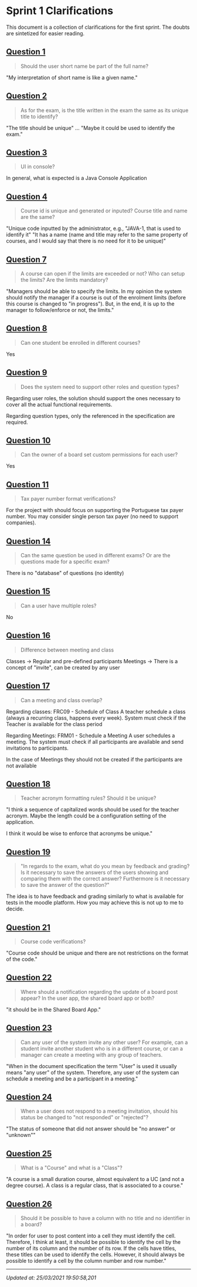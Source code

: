 # Sprint 1 Clarifications

This document is a collection of clarifications for the first sprint. The doubts are sintetized for easier reading.

## [Question 1](https://moodle.isep.ipp.pt/mod/forum/discuss.php?d=21834)

> Should the user short name be part of the full name?

"My interpretation of short name is like a given name."

## [Question 2](https://moodle.isep.ipp.pt/mod/forum/discuss.php?d=21836)

> As for the exam, is the title written in the exam the same as its unique title to identify?

"The title should be unique" ... "Maybe it could be used to identify the exam."

## [Question 3](https://moodle.isep.ipp.pt/mod/forum/discuss.php?d=21837)

> UI in console?

In general, what is expected is a Java Console Application

## [Question 4](https://moodle.isep.ipp.pt/mod/forum/discuss.php?d=21835)

> Course id is unique and generated or inputed? Course title and name are the same?

"Unique code inputted by the administrator, e.g., "JAVA-1, that is used to identify it"
"It has a name (name and title may refer to the same property of courses, and I would say that there is no need for it to be unique)"

## [Question 7](https://moodle.isep.ipp.pt/mod/forum/discuss.php?d=21913)

> A course can open if the limits are exceeded or not? Who can setup the limits? Are the limits mandatory?

"Managers should be able to specify the limits. In my opinion the system should notify the manager if a course is out of the enrolment limits (before this course is changed to "in progress"). But, in the end, it is up to the manager to follow/enforce or not, the limits."

## [Question 8](https://moodle.isep.ipp.pt/mod/forum/discuss.php?d=21922)

> Can one student be enrolled in different courses?

Yes

## [Question 9](https://moodle.isep.ipp.pt/mod/forum/discuss.php?d=21899)

> Does the system need to support other roles and question types?

Regarding user roles, the solution should support the ones necessary to cover all the actual functional requirements.

Regarding question types, only the referenced in the specification are required.

## [Question 10](https://moodle.isep.ipp.pt/mod/forum/discuss.php?d=21945)

> Can the owner of a board set custom permissions for each user?

Yes

## [Question 11](https://moodle.isep.ipp.pt/mod/forum/discuss.php?d=21972)

> Tax payer number format verifications?

For the project with should focus on supporting the Portuguese tax payer number. You may consider single person tax payer (no need to support companies).

## [Question 14](https://moodle.isep.ipp.pt/mod/forum/discuss.php?d=21986)

> Can the same question be used in different exams? Or are the questions made for a specific exam?

There is no "database" of questions (no identity)

## [Question 15](https://moodle.isep.ipp.pt/mod/forum/discuss.php?d=21987)

> Can a user have multiple roles?

No

## [Question 16](https://moodle.isep.ipp.pt/mod/forum/discuss.php?d=21988)

> Difference between meeting and class

Classes -> Regular and pre-defined participants
Meetings -> There is a concept of "invite", can be created by any user

## [Question 17](https://moodle.isep.ipp.pt/mod/forum/discuss.php?d=21994)

> Can a meeting and class overlap?

Regarding classes:
FRC09 - Schedule of Class A teacher schedule a class (always a recurring class, happens every week). System must check if the Teacher is available for the class period

Regarding Meetings:
FRM01 - Schedule a Meeting A user schedules a meeting. The system must check if all participants are available and send invitations to participants.

In the case of Meetings they should not be created if the participants are not available

## [Question 18](https://moodle.isep.ipp.pt/mod/forum/discuss.php?d=21997)

> Teacher acronym formatting rules? Should it be unique?

"I think a sequence of capitalized words should be used for the teacher acronym. Maybe the length could be a configuration setting of the application.

I think it would be wise to enforce that acronyms be unique."

## [Question 19](https://moodle.isep.ipp.pt/mod/forum/discuss.php?d=22003)

> "In regards to the exam, what do you mean by feedback and grading? Is it necessary to save the answers of the users showing and comparing them with the correct answer? Furthermore is it necessary to save the answer of the question?"

The idea is to have feedback and grading similarly to what is available for tests in the moodle platform. How you may achieve this is not up to me to decide.

## [Question 21](https://moodle.isep.ipp.pt/mod/forum/discuss.php?d=21971)

> Course code verifications?

"Course code should be unique and there are not restrictions on the format of the code."

## [Question 22](https://moodle.isep.ipp.pt/mod/forum/discuss.php?d=22041)

> Where should a notification regarding the update of a board post appear? In the user app, the shared board app or both?

"it should be in the Shared Board App."

## [Question 23](https://moodle.isep.ipp.pt/mod/forum/discuss.php?d=22064)

> Can any user of the system invite any other user? For example, can a student invite another student who is in a different course, or can a manager can create a meeting with any group of teachers.

"When in the document specification the term "User" is used it usually means "any user" of the system. Therefore, any user of the system can schedule a meeting and be a participant in a meeting."

## [Question 24](https://moodle.isep.ipp.pt/mod/forum/discuss.php?d=22080)

> When a user does not respond to a meeting invitation, should his status be changed to "not responded" or "rejected"?

"The status of someone that did not answer should be "no answer" or "unknown""

## [Question 25](https://moodle.isep.ipp.pt/mod/forum/discuss.php?d=22101)

> What is a "Course" and what is a "Class"?

"A course is a small duration course, almost equivalent to a UC (and not a degree course). A class is a regular class, that is associated to a course."

## [Question 26](https://moodle.isep.ipp.pt/mod/forum/discuss.php?d=22120)

> Should it be possible to have a column with no title and no identifier in a board?

"In order for user to post content into a cell they must identify the cell. Therefore, I think at least, it should be possible to identify the cell by the number of its column and the number of its row. If the cells have titles, these titles can be used to identify the cells. However, it should always be possible to identify a cell by the column number and row number."

---

_Updated at: 25/03/2021 19:50:58,201_
